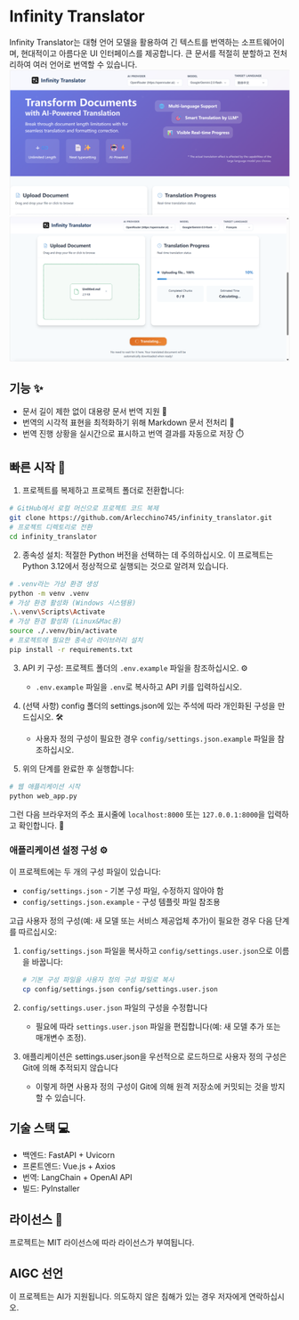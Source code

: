 # Infinity Translator

Infinity Translator는 대형 언어 모델을 활용하여 긴 텍스트를 번역하는 소프트웨어이며, 현대적이고 아름다운 UI 인터페이스를 제공합니다. 큰 문서를 적절히 분할하고 전처리하여 여러 언어로 번역할 수 있습니다.
![image](https://github.com/Arlecchino745/infinity_translator/blob/main/docs/img/screenshot2.png)
![image](https://github.com/Arlecchino745/infinity_translator/blob/main/docs/img/screenshot.png)

## 기능 ✨

- 문서 길이 제한 없이 대용량 문서 번역 지원 📄
- 번역의 시각적 표현을 최적화하기 위해 Markdown 문서 전처리 🎨
- 번역 진행 상황을 실시간으로 표시하고 번역 결과를 자동으로 저장 ⏱️

## 빠른 시작 🚀

1. 프로젝트를 복제하고 프로젝트 폴더로 전환합니다:
```bash
# GitHub에서 로컬 머신으로 프로젝트 코드 복제
git clone https://github.com/Arlecchino745/infinity_translator.git
# 프로젝트 디렉토리로 전환
cd infinity_translator
```

2. 종속성 설치: 적절한 Python 버전을 선택하는 데 주의하십시오. 이 프로젝트는 Python 3.12에서 정상적으로 실행되는 것으로 알려져 있습니다.
```bash
# .venv라는 가상 환경 생성
python -m venv .venv
# 가상 환경 활성화 (Windows 시스템용)
.\.venv\Scripts\Activate
# 가상 환경 활성화 (Linux&Mac용)
source ./.venv/bin/activate
# 프로젝트에 필요한 종속성 라이브러리 설치
pip install -r requirements.txt
```

3. API 키 구성: 프로젝트 폴더의 `.env.example` 파일을 참조하십시오. ⚙️
   - `.env.example` 파일을 `.env`로 복사하고 API 키를 입력하십시오.

4. (선택 사항) config 폴더의 settings.json에 있는 주석에 따라 개인화된 구성을 만드십시오. 🛠️
   - 사용자 정의 구성이 필요한 경우 `config/settings.json.example` 파일을 참조하십시오.

5. 위의 단계를 완료한 후 실행합니다:
```bash
# 웹 애플리케이션 시작
python web_app.py
```
그런 다음 브라우저의 주소 표시줄에 `localhost:8000` 또는 `127.0.0.1:8000`을 입력하고 확인합니다. 🎉

### 애플리케이션 설정 구성 ⚙️

이 프로젝트에는 두 개의 구성 파일이 있습니다:
- `config/settings.json` - 기본 구성 파일, 수정하지 않아야 함
- `config/settings.json.example` - 구성 템플릿 파일 참조용

고급 사용자 정의 구성(예: 새 모델 또는 서비스 제공업체 추가)이 필요한 경우 다음 단계를 따르십시오:

1. `config/settings.json` 파일을 복사하고 `config/settings.user.json`으로 이름을 바꿉니다:
   ```bash
   # 기본 구성 파일을 사용자 정의 구성 파일로 복사
   cp config/settings.json config/settings.user.json
   ```

2. `config/settings.user.json` 파일의 구성을 수정합니다
   - 필요에 따라 `settings.user.json` 파일을 편집합니다(예: 새 모델 추가 또는 매개변수 조정).

3. 애플리케이션은 settings.user.json을 우선적으로 로드하므로 사용자 정의 구성은 Git에 의해 추적되지 않습니다
   - 이렇게 하면 사용자 정의 구성이 Git에 의해 원격 저장소에 커밋되는 것을 방지할 수 있습니다.

## 기술 스택 💻

- 백엔드: FastAPI + Uvicorn
- 프론트엔드: Vue.js + Axios
- 번역: LangChain + OpenAI API
- 빌드: PyInstaller

## 라이선스 📄

프로젝트는 MIT 라이선스에 따라 라이선스가 부여됩니다.

## AIGC 선언

이 프로젝트는 AI가 지원됩니다. 의도하지 않은 침해가 있는 경우 저자에게 연락하십시오.